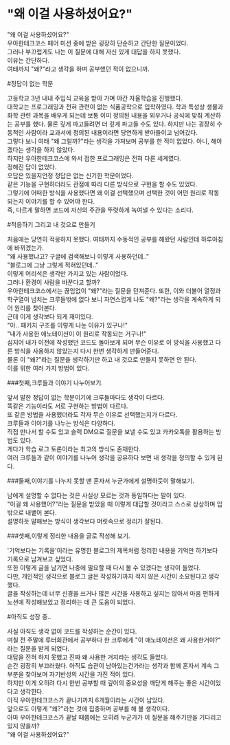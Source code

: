 # "왜 이걸 사용하셨어요?"

"왜 이걸 사용하셨어요?"  
우아한테크코스 페어 미션 중에 받은 굉장히 단순하고 간단한 질문이었다.  
그러나 부끄럽게도 나는 이 질문에 대해 자신 있게 대답을 하지 못했다.  
이유는 간단하다.  
여태까지 "왜?"라고 생각을 하며 공부했던 적이 없으니까.  

#정답이 없는 학문

고등학교 3년 내내 주입식 교육을 받아 가며 야간 자율학습을 진행했다.  
대학교는 프로그래밍과 전혀 관련이 없는 식품공학으로 입학하였다. 학과 특성상 생물과 화학 관련 과목을 배우게 되는데 보통 이미 정의된 내용을 외우거나 공식에 맞춰 계산하는 공부를 했다.
물론 깊게 파고들려면 더 깊게 파고들 수도 있다.
하지만 나는 굉장히 수동적인 사람이라 교과서에 정의된 내용이라면 당연하게 받아들이고 넘어갔다.  
그렇다 보니 여태 "왜 그럴까?"라는 생각을 가져보며 공부를 한 적이 없었다. 아니, 해야겠다는 생각을 하지 않았다.  
하지만 우아한테크코스에 와서 접한 프로그래밍은 전혀 다른 세계였다.  
정해진 답이 없었다.  
오답은 있을지언정 정답은 없는 신기한 학문이었다.  
같은 기능을 구현하더라도 관점에 따라 다른 방식으로 구현을 할 수도 있었다.  
그렇기에 어떠한 방식을 사용했다면 왜 이걸 선택했으며 선택한 것이 어떤 원리로 작동되는지 이야기를 할 수 있어야 한다.  
즉, 다르게 말하면 코드에 자신의 주관을 뚜렷하게 녹여낼 수 있다는 소리다.  

#적응하기 그리고 내 것으로 만들기

처음에는 당연히 적응하지 못했다. 여태까지 수동적인 공부를 해왔던 사람인데 하루아침에 바뀌겠는가.  
"왜 사용했냐고? 구글에 검색해보니 이렇게 사용하던데.."  
"블로그에 그냥 그렇게 적혀있던데.."  
이렇게 어리석은 생각만 가지고 있는 사람이었다.  
그러나 환경이 사람을 바꾼다고 할까?  
우아한테크코스에서는 끊임없이 "왜?"라는 질문을 던져준다. 또한, 이와 더불어 열정과 학구열이 넘치는 크루들밖에 없다 보니 자연스럽게 나도 "왜?"라는 생각을 계속하게 되어 원리를 찾아본다.  
근데 이게 생각보다 되게 재미있다.  
"아.. 패키지 구조를 이렇게 나눈 이유가 있구나!"  
"내가 사용한 애노테이션이 이 원리로 작동되는 거구나!"  
심지어 내가 이전에 작성했던 코드도 돌아보게 되며 무슨 이유로 이 방식을 사용했고 다른 방식을 사용하지 않았는지 다시 한번 생각하게 만들어준다.  
물론 이 "왜?"라는 질문을 생각하기만 하고 내 것으로 만들지 못하면 안 된다.  
이를 위한 여러 가지 방법이 있다.  


###첫째,크루들과 이야기 나누어보기.

앞서 말한 정답이 없는 학문이기에 크루들마다도 생각이 다르다.  
똑같은 기능이라도 서로 구현하는 방법이 다르다.  
또 같은 방법을 사용했더라도 각자 무슨 이유로 선택했는지가 다르다.  
크루들과 이야기를 나누는 방식은 다양하다.  
직접 만나서 할 수도 있고 슬랙 DM으로 질문을 보낼 수도 있고 카카오톡을 활용하는 방법도 있다.  
게다가 학습 로그 토론이라는 최고의 방식도 존재한다.  
여러 크루들과 같이 이야기를 나누어 생각을 공유하다 보면 내 생각을 정의할 수 있게 된다.  

###둘째,이야기를 나누지 못할 땐 혼자서 누군가에게 설명하듯이 말해보기.

남에게 설명할 수 없다는 것은 사실상 모르는 것과 동일하다는 말이 있다.  
"이걸 왜 사용했어?"라는 질문을 받았을 때 이렇게 대답할 것이라고 스스로 상상하며 입 밖으로 내뱉어 본다.  
설명하듯 말해보는 방식이 생각보다 머릿속으로 정리가 잘된다.  

###셋째,이렇게 정리한 내용을 글로 작성해 보기.

'기억보다는 기록을'이라는 유명한 블로그의 제목처럼 정리한 내용을 기억만 하기보다 기록으로 남겨보고 싶었다.  
또한 이렇게 글을 남기면 나중에 필요할 때 다시 볼 수 있겠다는 생각이 들었다.  
다만, 개인적인 생각으로 블로그 글은 작성하기까지 적지 않은 시간이 소요된다고 생각했다.  
글을 작성하는데 너무 신경을 쓰거나 많은 시간을 사용하고 싶지는 않아서 마음 편하게 노션에 작성해보았고 정리하는 데 큰 도움이 되었다.  

#아직도 성장 중..

사실 아직도 생각 없이 코드를 작성하는 순간이 있다.  
며칠 전 주말에 루터회관에서 공부하다 한 크루에게 "이 애노테이션은 왜 사용한거야?" 라는 질문을 받게 되었다.  
대답을 전혀 하지 못했고 진짜 왜 사용한 거지라는 생각도 들었다.  
순간 굉장히 부끄러웠다. 아직도 습관이 남아있는건가라는 생각과 함께 혼자서 계속 그 부분을 찾아보며 자기반성의 시간을 가진 적이 있다.  
하지만 이게 오히려 다시 한번 공부할 때 깊이의 중요성을 깨닫게 해주는 좋은 시간이었다고 생각한다.  
아직 우아한테크코스가 끝나기까지 6개월이라는 시간이 남았다.  
앞으로도 이렇게 "왜?"라는 것에 집중하며 공부를 해 볼 생각이다.  
아마 우아한테크코스가 끝날 때쯤에는 오히려 누군가가 이 질문을 해주기만을 기다리고 있지 않을까?  
"왜 이걸 사용하셨어요?"  